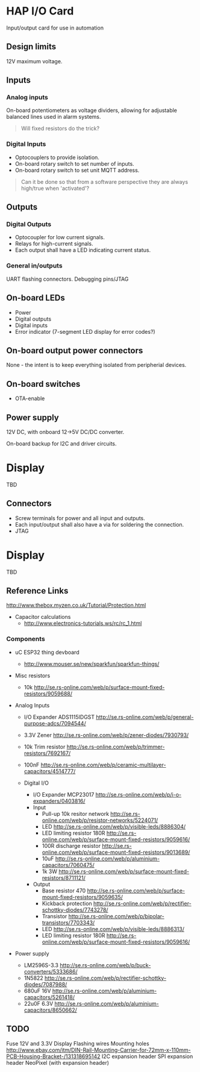 # HAP I/O Card
Input/output card for use in automation

## Design limits
12V maximum voltage.

## Inputs

### Analog inputs

On-board potentiometers as voltage dividers, allowing for adjustable balanced lines used in alarm systems.
> Will fixed resistors do the trick?

### Digital Inputs

* Optocouplers to provide isolation.
* On-board rotary switch to set number of inputs.
* On-board rotary switch to set unit MQTT address.

> Can it be done so that from a software perspective they are always high/true when 'activated'?

## Outputs

### Digital Outputs

* Optocoupler for low current signals.
* Relays for high-current signals.
* Each output shall have a LED indicating current status.

### General in/outputs

UART flashing connectors.
Debugging pins/JTAG

## On-board LEDs
* Power
* Digital outputs
* Digital inputs
* Error indicator (7-segment LED display for error codes?)

## On-board output power connectors
None - the intent is to keep everything isolated from peripherial devices.

## On-board switches
* OTA-enable

## Power supply
12V DC, with onboard 12->5V DC/DC converter.

On-board backup for I2C and driver circuits.

# Display

TBD

## Connectors

* Screw terminals for power and all input and outputs.
* Each input/output shall also have a via for soldering the connection.
* JTAG

# Display

TBD

## Reference Links

http://www.thebox.myzen.co.uk/Tutorial/Protection.html


* Capacitor calculations
  * http://www.electronics-tutorials.ws/rc/rc_1.html

### Components

* uC ESP32 thing devboard
  * http://www.mouser.se/new/sparkfun/sparkfun-things/

* Misc resistors
  * 10k http://se.rs-online.com/web/p/surface-mount-fixed-resistors/9059688/

* Analog Inputs
  * I/O Expander ADS1115IDGST http://se.rs-online.com/web/p/general-purpose-adcs/7094544/
  * 3.3V Zener http://se.rs-online.com/web/p/zener-diodes/7930793/
  * 10k Trim resistor http://se.rs-online.com/web/p/trimmer-resistors/7692167/
  * 100nF http://se.rs-online.com/web/p/ceramic-multilayer-capacitors/4514777/

  * Digital I/O
    * I/O Expander MCP23017 http://se.rs-online.com/web/p/i-o-expanders/0403816/
    * Input
      * Pull-up 10k resitor network http://se.rs-online.com/web/p/resistor-networks/5224071/
      * LED http://se.rs-online.com/web/p/visible-leds/8886304/
      * LED limiting resistor 180R http://se.rs-online.com/web/p/surface-mount-fixed-resistors/9059616/
      * 100R discharge resistor http://se.rs-online.com/web/p/surface-mount-fixed-resistors/9013689/
      * 10uF http://se.rs-online.com/web/p/aluminium-capacitors/7060475/
      * 1k 3W http://se.rs-online.com/web/p/surface-mount-fixed-resistors/8711121/
    * Output
      * Base resistor 470 http://se.rs-online.com/web/p/surface-mount-fixed-resistors/9059635/
      * Kickback protection http://se.rs-online.com/web/p/rectifier-schottky-diodes/7743278/
      *  Transistor http://se.rs-online.com/web/p/bipolar-transistors/7703343/
      * LED http://se.rs-online.com/web/p/visible-leds/8886313/
      * LED limiting resistor 180R http://se.rs-online.com/web/p/surface-mount-fixed-resistors/9059616/

* Power supply
  * LM2596S-3.3 http://se.rs-online.com/web/p/buck-converters/5333686/
  * 1N5822 http://se.rs-online.com/web/p/rectifier-schottky-diodes/7087988/
  * 680uF 16V http://se.rs-online.com/web/p/aluminium-capacitors/5261418/
  * 22u0F 6.3V http://se.rs-online.com/web/p/aluminium-capacitors/8650662/




## TODO
Fuse 12V and 3.3V
Display
Flashing wires
Mounting holes http://www.ebay.com/itm/DIN-Rail-Mounting-Carrier-for-72mm-x-110mm-PCB-Housing-Bracket-/131318695142
I2C expansion header
SPI expansion header
NeoPixel (with expansion header)








